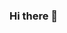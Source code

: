 ### Hi there 👋

<!--
**Sumedha2/Sumedha2** is a ✨ _special_ ✨ repository because its `README.md` (this file) appears on your GitHub profile.

<p> I am **Sumedha Poonia** and apart from python pandas and mathematics, I really enjoy creative writing and am highly interested in both Hindi and English literature. I also enjoy learning new languages. I am here to gather new ideas and express mine. Feel free to reach out at sumedhapoonia@icloud.com </p>
